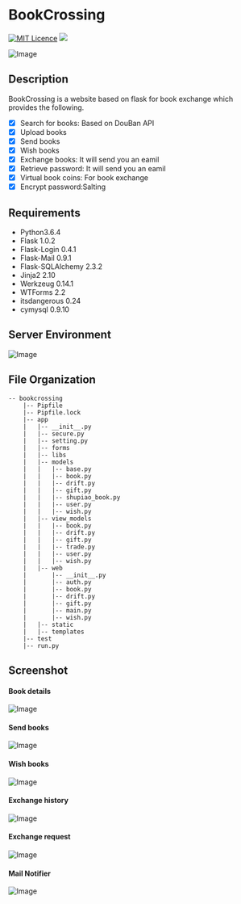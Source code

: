 # BookCrossing
[![MIT Licence](https://badges.frapsoft.com/os/mit/mit.svg?v=103)](https://opensource.org/licenses/mit-license.php)
![](https://img.shields.io/badge/language-python-orange.svg)

![Image](img/index.PNG)
## Description
BookCrossing is a website based on flask for book exchange which provides the following.

- [x] Search for books: Based on DouBan API
- [x] Upload books
- [x] Send books
- [x] Wish books
- [x] Exchange books: It will send you an eamil
- [x] Retrieve password: It will send you an eamil
- [x] Virtual book coins: For book exchange
- [x] Encrypt password:Salting

## Requirements
* Python3.6.4
* Flask 1.0.2
* Flask-Login 0.4.1
* Flask-Mail 0.9.1
* Flask-SQLAlchemy 2.3.2
* Jinja2 2.10
* Werkzeug 0.14.1
* WTForms 2.2
* itsdangerous 0.24
* cymysql 0.9.10

## Server Environment
![Image](img/server.PNG)

## File Organization
```
-- bookcrossing
    |-- Pipfile
    |-- Pipfile.lock
    |-- app
    |   |-- __init__.py
    |   |-- secure.py
    |   |-- setting.py
    |   |-- forms
    |   |-- libs
    |   |-- models
    |   |   |-- base.py
    |   |   |-- book.py
    |   |   |-- drift.py
    |   |   |-- gift.py
    |   |   |-- shupiao_book.py
    |   |   |-- user.py
    |   |   |-- wish.py
    |   |-- view_models
    |   |   |-- book.py
    |   |   |-- drift.py
    |   |   |-- gift.py
    |   |   |-- trade.py
    |   |   |-- user.py
    |   |   |-- wish.py
    |   |-- web
    |       |-- __init__.py
    |       |-- auth.py
    |       |-- book.py
    |       |-- drift.py
    |       |-- gift.py
    |       |-- main.py
    |       |-- wish.py
    |   |-- static
    |   |-- templates
    |-- test
    |-- run.py
```

##  Screenshot
#### Book details
![Image](img/detail.PNG)
#### Send books 
![Image](img/gift.PNG)
#### Wish books
![Image](img/wish.PNG)
#### Exchange history 
![Image](img/history.PNG)
#### Exchange request
![Image](img/request.PNG)
#### Mail Notifier
![Image](img/email.PNG)




